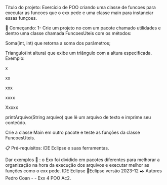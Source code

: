 Título do projeto: Exercício de POO criando uma classe de funcoes para executar as funcoes que o exx pede e uma classe main para instanciar essas funçoes.

🚀 Começando: 1- Crie um projeto no com um pacote chamado utilidades e dentro uma classe chamada FuncoesUteis com os métodos:

Soma(int, int) que retorna a soma dos parâmetros;

Triangulo(int altura) que exibe um triângulo com a altura especificada. Exemplo:

x

xx

xxx

xxxx

Xxxxx

printArquivo(String arquivo) que lê um arquivo de texto e imprime seu conteúdo.

Crie a classe Main em outro pacote e teste as funções da classe FuncoesUteis.

📋 Pré-requisitos: iDE Eclipse e suas ferramentas.

Dar exemplos 🔧 : o Exx foi dividido em pacotes diferentes para melhorar a organização na hora da execução dos arquivos e executar melhor as funções como o exx pede.
IDE Eclipse 📌Eclipse versão 2023-12 ✒️ Autores Pedro Coan - - Exx 4 POO Ac2.
